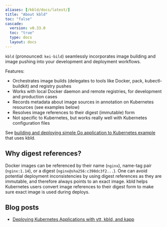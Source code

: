 ```yaml
---
aliases: [/kbld/docs/latest/]
title: "About kbld"
toc: "false"
cascade:
  version: v0.33.0
  toc: "true"
  type: docs
  layout: docs
---
```


`kbld` (pronounced: `kei·bild`) seamlessly incorporates image building and image pushing into your development and deployment workflows.

Features:

- Orchestrates image builds (delegates to tools like Docker, pack, kubectl-buildkit) and registry pushes
- Works with local Docker daemon and remote registries, for development and production cases
- Records metadata about image sources in annotation on Kubernetes resources (see examples below)
- Resolves image references to their digest (immutable) form
- Not specific to Kubernetes, but works really well with Kubernetes configuration files  

See [building and deploying simple Go application to Kubernetes example](/blog/deploying-apps-with-ytt-kbld-kapp/#building-container-images-locally) that uses kbld.

## Why digest references?

Docker images can be referenced by their name (`nginx`), name-tag pair (`nginx:1.14`), or a digest (`nginx@sha256:c398dc3f2...`). One can avoid potential deployment inconsistencies by using digest references as they are immutable, and therefore always points to an exact image. kbld helps Kubernetes users convert image references to their digest form to make sure exact image is used during deploys.

## Blog posts

- [Deploying Kubernetes Applications with ytt, kbld, and kapp](/blog/deploying-apps-with-ytt-kbld-kapp)
